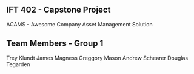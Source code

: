## IFT 402 - Capstone Project
ACAMS - Awesome Company Asset Management Solution

## Team Members - Group 1
Trey Klundt
James Magness
Greggory Mason
Andrew Schearer
Douglas Tegarden
